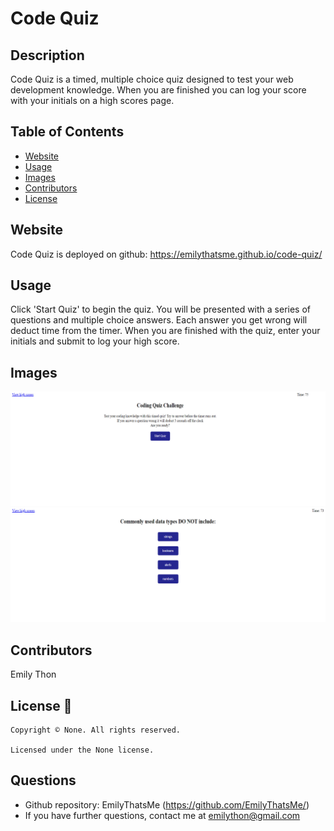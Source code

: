 # Code Quiz

## Description

Code Quiz is a timed, multiple choice quiz designed to test your web development knowledge. When you are finished you can log your score with your initials on a high scores page.

## Table of Contents

- [Website](#Website)
- [Usage](#Usage)
- [Images](#images)
- [Contributors](#Contributors)
- [License](#License)

## Website

Code Quiz is deployed on github: https://emilythatsme.github.io/code-quiz/

## Usage

Click 'Start Quiz' to begin the quiz. You will be presented with a series of questions and multiple choice answers. Each answer you get wrong will deduct time from the timer. When you are finished with the quiz, enter your initials and submit to log your high score.

## Images

![screenshot](/assets/images/screenshot1.jpg)
![screenshot](/assets/images/screenshot2.jpg)

## Contributors

Emily Thon

## License 📛

    Copyright © None. All rights reserved.

    Licensed under the None license.

## Questions

- Github repository: EmilyThatsMe (https://github.com/EmilyThatsMe/)
- If you have further questions, contact me at emilython@gmail.com
